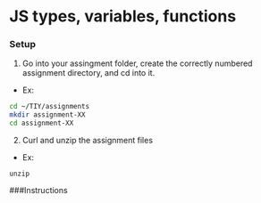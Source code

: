 # JS types, variables, functions

### Setup 
1. Go into your assingment folder, create the correctly numbered assignment directory, and cd into it.
  - Ex:
  ```sh
  cd ~/TIY/assignments
  mkdir assignment-XX
  cd assignment-XX
  ```

2. Curl and unzip the assignment files
  - Ex:
  ```
  unzip 
  ```
  


###Instructions
